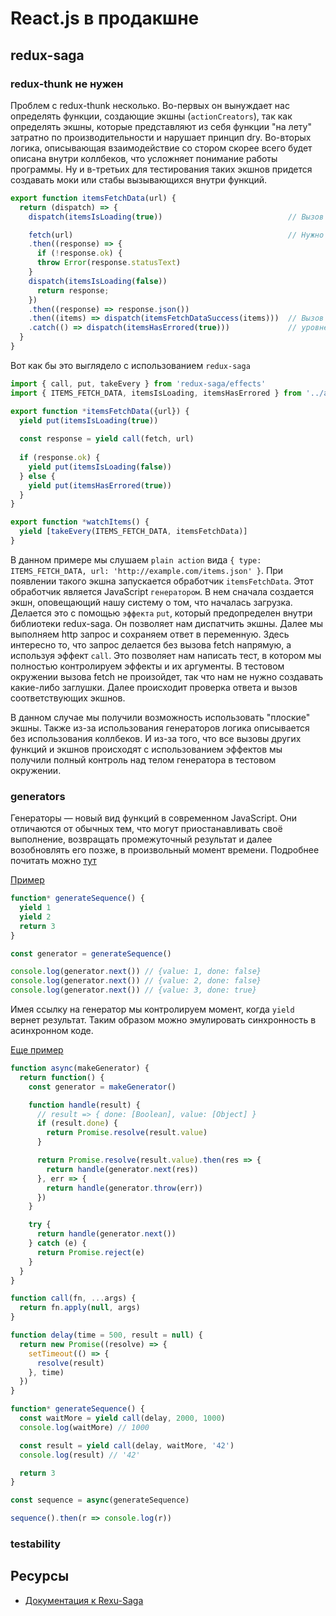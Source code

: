 # React.js в продакшне

## redux-saga

### redux-thunk не нужен

Проблем с redux-thunk несколько. Во-первых он вынуждает нас определять функции, создающие экшны (`actionCreators`), так как определять экшны, которые представляют из себя функции "на лету" затратно по производительности и нарушает принцип dry. Во-вторых логика, описывающая взаимодействие со стором скорее всего будет описана внутри коллбеков, что усложняет понимание работы программы. Ну и в-третьих для тестирования таких экшнов придется создавать моки или стабы вызывающихся внутри функций.

```js
export function itemsFetchData(url) {
  return (dispatch) => {
    dispatch(itemsIsLoading(true))                            // Вызов экшна

    fetch(url)                                                // Нужно стабить fetch
    .then((response) => {
      if (!response.ok) {
      throw Error(response.statusText)
    }
    dispatch(itemsIsLoading(false))
      return response;
    })
    .then((response) => response.json())
    .then((items) => dispatch(itemsFetchDataSuccess(items)))  // Вызов экшна на другом
    .catch(() => dispatch(itemsHasErrored(true)))             // уровне вложенноcти
  }
}
```

Вот как бы это выглядело с использованием `redux-saga`

```js
import { call, put, takeEvery } from 'redux-saga/effects'
import { ITEMS_FETCH_DATA, itemsIsLoading, itemsHasErrored } from '../actions/items'

export function *itemsFetchData({url}) {
  yield put(itemsIsLoading(true))
  
  const response = yield call(fetch, url)
  
  if (response.ok) {
    yield put(itemsIsLoading(false))
  } else {
    yield put(itemsHasErrored(true))
  }
}

export function *watchItems() {
  yield [takeEvery(ITEMS_FETCH_DATA, itemsFetchData)]
}

```

В данном примере мы слушаем `plain action` вида `{ type: ITEMS_FETCH_DATA, url: 'http://example.com/items.json' }`. При появлении такого экшна запускается обработчик `itemsFetchData`. Этот обработчик является JavaScript `генератором`. В нем сначала создается экшн, оповещающий нашу систему о том, что началась загрузка. Делается это с помощью `эффекта` `put`, который предопределен внутри библиотеки redux-saga. Он позволяет нам диспатчить экшны. Далее мы выполняем http запрос и сохраняем ответ в переменную. Здесь интересно то, что запрос делается без вызова fetch напрямую, а используя эффект `call`. Это позволяет нам написать тест, в котором мы полностью контролируем эффекты и их аргументы. В тестовом окружении вызова fetch не произойдет, так что нам не нужно создавать какие-либо заглушки. Далее происходит проверка ответа и вызов соответствующих экшнов.

В данном случае мы получили возможность использовать "плоские" экшны. Также из-за использования генераторов логика описывается без использования коллбеков. И из-за того, что все вызовы других функций и экшнов происходят с использованием эффектов мы получили полный контроль над телом генератора в тестовом окружении.

### generators

Генераторы &mdash; новый вид функций в современном JavaScript. Они отличаются от обычных тем, что могут приостанавливать своё выполнение, возвращать промежуточный результат и далее возобновлять его позже, в произвольный момент времени. Подробнее почитать можно [тут](https://learn.javascript.ru/generator)

[Пример](https://jsfiddle.net/dra1n/h6s4b6Lw/)

```js
function* generateSequence() {
  yield 1
  yield 2
  return 3
}

const generator = generateSequence()

console.log(generator.next()) // {value: 1, done: false}
console.log(generator.next()) // {value: 2, done: false}
console.log(generator.next()) // {value: 3, done: true}
```

Имея ссылку на генератор мы контролируем момент, когда `yield` вернет результат. Таким образом можно эмулировать синхронность в асинхронном коде.

[Еще пример](https://jsfiddle.net/dra1n/uok446v4/)

```js
function async(makeGenerator) {
  return function() {
    const generator = makeGenerator()

    function handle(result) {
      // result => { done: [Boolean], value: [Object] }
      if (result.done) {
        return Promise.resolve(result.value)
      }

      return Promise.resolve(result.value).then(res => {
        return handle(generator.next(res))
      }, err => {
        return handle(generator.throw(err))
      })
    }

    try {
      return handle(generator.next())
    } catch (e) {
      return Promise.reject(e)
    }
  }
}

function call(fn, ...args) {
  return fn.apply(null, args)
}

function delay(time = 500, result = null) {
  return new Promise((resolve) => {
    setTimeout(() => {
      resolve(result)
    }, time)
  })
}

function* generateSequence() {
  const waitMore = yield call(delay, 2000, 1000)
  console.log(waitMore) // 1000

  const result = yield call(delay, waitMore, '42')
  console.log(result) // '42'

  return 3
}

const sequence = async(generateSequence)

sequence().then(r => console.log(r))

```

### testability



## Ресурсы

* [Документация к Rexu-Saga](https://redux-saga.js.org/)
